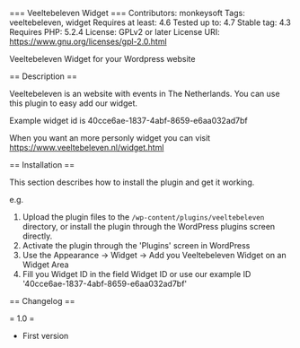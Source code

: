 === Veeltebeleven Widget ===
Contributors: monkeysoft
Tags: veeltebeleven, widget
Requires at least: 4.6
Tested up to: 4.7
Stable tag: 4.3
Requires PHP: 5.2.4
License: GPLv2 or later
License URI: https://www.gnu.org/licenses/gpl-2.0.html

Veeltebeleven Widget for your Wordpress website

== Description ==

Veeltebeleven is an website with events in The Netherlands. You can use this plugin to easy add our widget.

Example widget id is 40cce6ae-1837-4abf-8659-e6aa032ad7bf

When you want an more personly widget you can visit https://www.veeltebeleven.nl/widget.html

== Installation ==

This section describes how to install the plugin and get it working.

e.g.

1. Upload the plugin files to the `/wp-content/plugins/veeltebeleven` directory, or install the plugin through the WordPress plugins screen directly.
2. Activate the plugin through the 'Plugins' screen in WordPress
3. Use the Appearance -> Widget -> Add you Veeltebeleven Widget on an Widget Area
4. Fill you Widget ID in the field Widget ID or use our example ID '40cce6ae-1837-4abf-8659-e6aa032ad7bf'


== Changelog ==

= 1.0 =
* First version